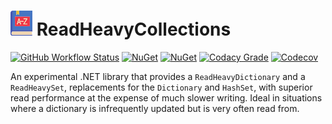 # ![ReadHeavyCollections](https://raw.githubusercontent.com/MarkCiliaVincenti/ReadHeavyCollections/master/logo32.png)&nbsp;ReadHeavyCollections
[![GitHub Workflow Status](https://img.shields.io/github/actions/workflow/status/MarkCiliaVincenti/ReadHeavyCollections/dotnet.yml?branch=master&logo=github&style=flat)](https://actions-badge.atrox.dev/MarkCiliaVincenti/ReadHeavyCollections/goto?ref=master) [![NuGet](https://img.shields.io/nuget/v/ReadHeavyCollections?label=NuGet&logo=nuget&style=flat)](https://www.nuget.org/packages/ReadHeavyCollections) [![NuGet](https://img.shields.io/nuget/dt/ReadHeavyCollections?logo=nuget&style=flat)](https://www.nuget.org/packages/ReadHeavyCollections) [![Codacy Grade](https://img.shields.io/codacy/grade/67468ddafeca43ab9c1e4820551216f4?style=flat)](https://app.codacy.com/gh/MarkCiliaVincenti/ReadHeavyCollections/dashboard) [![Codecov](https://img.shields.io/codecov/c/github/MarkCiliaVincenti/ReadHeavyCollections?label=coverage&logo=codecov&style=flat)](https://app.codecov.io/gh/MarkCiliaVincenti/ReadHeavyCollections)

An experimental .NET library that provides a `ReadHeavyDictionary` and a `ReadHeavySet`, replacements for the `Dictionary` and `HashSet`, with superior read performance at the expense of much slower writing. Ideal in situations where a dictionary is infrequently updated but is very often read from.
